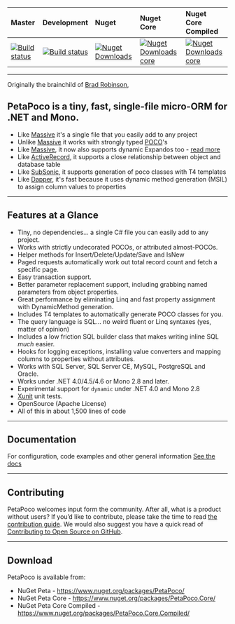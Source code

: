 |Master|Development|Nuget|Nuget Core|Nuget Core Compiled|
|:-----|:----------|:----|:---------|:------------------|
|[![Build status](https://ci.appveyor.com/api/projects/status/1vodaox1reremsvj/branch/master?svg=true)](https://ci.appveyor.com/project/collaboratingplatypus/petapoco/branch/master)|[![Build status](https://ci.appveyor.com/api/projects/status/1vodaox1reremsvj/branch/development?svg=true)](https://ci.appveyor.com/project/collaboratingplatypus/petapoco/branch/development)|[![Nuget Downloads](https://img.shields.io/nuget/dt/PetaPoco.svg)](https://img.shields.io/nuget/dt/PetaPoco.svg)|[![Nuget Downloads core](https://img.shields.io/nuget/dt/PetaPoco.Core.svg)](https://img.shields.io/nuget/dt/PetaPoco.Core.svg)|[![Nuget Downloads core](https://img.shields.io/nuget/dt/PetaPoco.Core.Compiled.svg)](https://img.shields.io/nuget/dt/PetaPoco.Core.Compiled.svg)

----

Originally the brainchild of [Brad Robinson],

## PetaPoco is a tiny, fast, single-file micro-ORM for .NET and Mono.

* Like [Massive] it's a single file that you easily add to any project
* Unlike [Massive] it works with strongly typed [POCO]'s
* Like [Massive], it now also supports dynamic Expandos too - [read more](http://www.toptensoftware.com/blog/posts/104-PetaPoco-Not-So-Poco-or-adding-support-for-dynamic)
* Like [ActiveRecord], it supports a close relationship between object and database table
* Like [SubSonic], it supports generation of poco classes with T4 templates
* Like [Dapper], it's fast because it uses dynamic method generation (MSIL) to assign column values to properties

---
## Features at a Glance

* Tiny, no dependencies... a single C# file you can easily add to any project.
* Works with strictly undecorated POCOs, or attributed almost-POCOs.
* Helper methods for Insert/Delete/Update/Save and IsNew
* Paged requests automatically work out total record count and fetch a specific page.
* Easy transaction support.
* Better parameter replacement support, including grabbing named parameters from object properties.
* Great performance by eliminating Linq and fast property assignment with DynamicMethod generation.
* Includes T4 templates to automatically generate POCO classes for you.
* The query language is SQL... no weird fluent or Linq syntaxes (yes, matter of opinion)
* Includes a low friction SQL builder class that makes writing inline SQL *much* easier.
* Hooks for logging exceptions, installing value converters and mapping columns to properties without attributes.
* Works with SQL Server, SQL Server CE, MySQL, PostgreSQL and Oracle.
* Works under .NET 4.0/4.5/4.6 or Mono 2.8 and later.
* Experimental support for `dynamic` under .NET 4.0 and Mono 2.8
* [Xunit] unit tests.
* OpenSource (Apache License)
* All of this in about 1,500 lines of code

---
## Documentation

For configuration, code examples and other general information [See the docs]

---
## Contributing

PetaPoco welcomes input form the community. After all, what is a product without users? If you’d like to contribute, please take the time to read [the contribution guide]. We would also suggest you have a quick read of [Contributing to Open Source on GitHub].

---
## Download

PetaPoco is available from:

* NuGet Peta - <https://www.nuget.org/packages/PetaPoco/>
* NuGet Peta Core - <https://www.nuget.org/packages/PetaPoco.Core/>
* NuGet Peta Core Compiled - <https://www.nuget.org/packages/PetaPoco.Core.Compiled/>

[Brad Robinson]:http://www.toptensoftware.com/
[Massive]:https://github.com/FransBouma/Massive
[Dapper]:https://github.com/StackExchange/dapper-dot-net
[SubSonic]:http://subsonic.github.io/
[ActiveRecord]:http://guides.rubyonrails.org/active_record_basics.html
[POCO]:http://en.wikipedia.org/wiki/Plain_Old_CLR_Object
[CodingHorror]:http://www.subsonicproject.com/docs/CodingHorror
[XUnit]:https://github.com/xunit/xunit
[See the docs]:https://github.com/CollaboratingPlatypus/PetaPoco/wiki
[the contribution guide]:./contributing.md
[Contributing to Open Source on GitHub]:https://guides.github.com/activities/contributing-to-open-source/